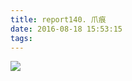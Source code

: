 ```yaml
---
title: report140. 爪痕
date: 2016-08-18 15:53:15
tags:
---
```

![](https://i.loli.net/2017/12/25/5a410aa8a356e.jpg)